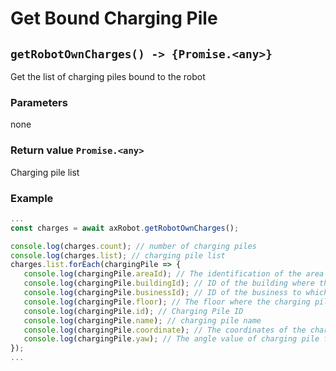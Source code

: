 # Get Bound Charging Pile

## `getRobotOwnCharges() -> {Promise.<any>}`

Get the list of charging piles bound to the robot

### Parameters

none

### Return value `Promise.<any>`

Charging pile list

### Example

```javascript
...
const charges = await axRobot.getRobotOwnCharges();

console.log(charges.count); // number of charging piles
console.log(charges.list); // charging pile list
charges.list.forEach(chargingPile => {
   console.log(chargingPile.areaId); // The identification of the area where the charging pile is located
   console.log(chargingPile.buildingId); // ID of the building where the charging pile is located
   console.log(chargingPile.businessId); // ID of the business to which the charging pile belongs
   console.log(chargingPile.floor); // The floor where the charging pile is located
   console.log(chargingPile.id); // Charging Pile ID
   console.log(chargingPile.name); // charging pile name
   console.log(chargingPile.coordinate); // The coordinates of the charging pile, the format is [x, y]; such as [13.411045089526397,-6.95027412476179]
   console.log(chargingPile.yaw); // The angle value of charging pile facing Unit: degree
});
...
````
